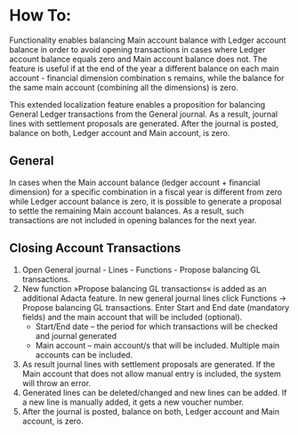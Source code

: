 # How To: 

Functionality enables balancing Main account balance with Ledger account balance in order to avoid opening transactions in cases where Ledger account balance equals zero and Main account balance does not. The feature is useful if at the end of the year a different balance on each main account - financial dimension combination s remains, while the balance for the same main account (combining all the dimensions) is zero.

This extended localization feature enables a proposition for balancing General Ledger transactions from the General journal. As a result, journal lines with settlement proposals are generated. After the journal is posted, balance on both, Ledger account and Main account, is zero.

## General

In cases when the Main account balance (ledger account + financial dimension) for a specific combination in a fiscal year is different from zero while Ledger account balance is zero, it is possible to generate a proposal to settle the remaining Main account balances. As a result, such transactions are not included in opening balances for the next year.

## Closing Account Transactions

1. Open General journal - Lines - Functions - Propose balancing GL transactions.
2. New function »Propose balancing GL transactions« is added as an additional Adacta feature. In new general journal lines click Functions -> Propose balancing GL transactions. Enter Start and End date (mandatory fields) and the main account that will be included (optional).
   - Start/End date – the period for which transactions will be checked and journal generated
   - Main account – main account/s that will be included. Multiple main accounts can be included. 
3. As result journal lines with settlement proposals are generated. If the Main account that does not allow manual entry is included, the system will throw an error. 
4. Generated lines can be deleted/changed and new lines can be added. If a new line is manually added, it gets a new voucher number.
5. After the journal is posted, balance on both, Ledger account and Main account, is zero.



